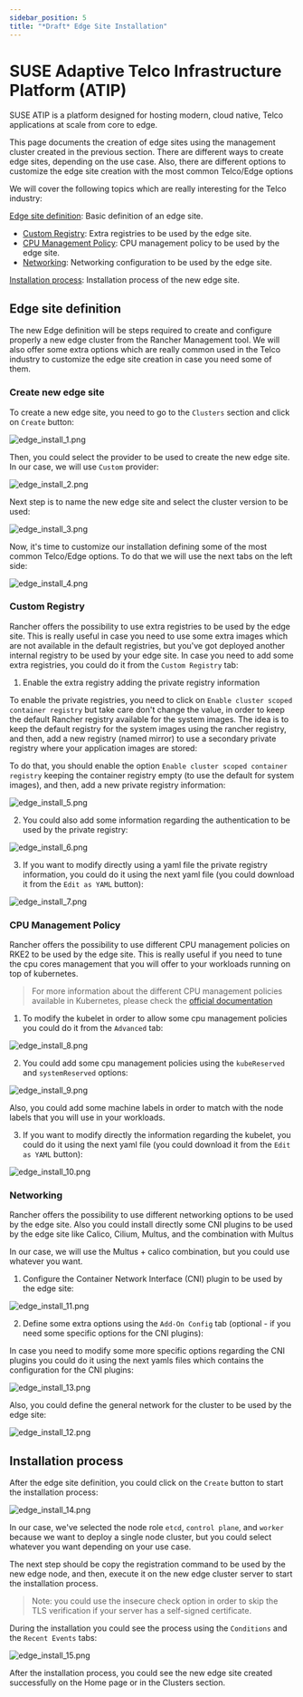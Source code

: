 ```yaml
---
sidebar_position: 5
title: "*Draft* Edge Site Installation"
---
```


# SUSE Adaptive Telco Infrastructure Platform (ATIP)

SUSE ATIP is a platform designed for hosting modern, cloud native, Telco applications at scale from core to edge. 

This page documents the creation of edge sites using the management cluster created in the previous section. 
There are different ways to create edge sites, depending on the use case. Also, there are different options to customize the edge site creation with the most common Telco/Edge options

We will cover the following topics which are really interesting for the Telco industry:

[Edge site definition](#edge-site-definition): Basic definition of an edge site.
- [Custom Registry](#custom-registry): Extra registries to be used by the edge site.
- [CPU Management Policy](#cpu-management-policy): CPU management policy to be used by the edge site.
- [Networking](#networking): Networking configuration to be used by the edge site.

[Installation process](#installation-process): Installation process of the new edge site.

##  Edge site definition

The new Edge definition will be steps required to create and configure properly a new edge cluster from the Rancher Management tool.
We will also offer some extra options which are really common used in the Telco industry to customize the edge site creation in case you need some of them.

### Create new edge site

To create a new edge site, you need to go to the `Clusters` section and click on `Create` button:

![edge_install_1.png](images/edge/edge_install_1.png)

Then, you could select the provider to be used to create the new edge site. In our case, we will use `Custom` provider:

![edge_install_2.png](images/edge/edge_install_2.png)

Next step is to name the new edge site and select the cluster version to be used:

![edge_install_3.png](images/edge/edge_install_3.png)

Now, it's time to customize our installation defining some of the most common Telco/Edge options.
To do that we will use the next tabs on the left side:

![edge_install_4.png](images/edge/edge_install_4.png)

### Custom Registry

Rancher offers the possibility to use extra registries to be used by the edge site. This is really useful in case you need to use some extra images which are not available in the default registries, but you've got deployed another internal registry to be used by your edge site.
In case you need to add some extra registries, you could do it from the `Custom Registry` tab:

1. Enable the extra registry adding the private registry information

To enable the private registries, you need to click on `Enable cluster scoped container registry` but take care don't change the value, in order to keep the default Rancher registry available for the system images.
The idea is to keep the default registry for the system images using the rancher registry, and then, add a new registry (named mirror) to use a secondary private registry where your application images are stored:

To do that, you should enable the option `Enable cluster scoped container registry` keeping the container registry empty (to use the default for system images), and then, add a new private registry information:

![edge_install_5.png](images/edge/edge_install_5.png)

2. You could also add some information regarding the authentication to be used by the private registry:

![edge_install_6.png](images/edge/edge_install_6.png)

3. If you want to modify directly using a yaml file the private registry information, you could do it using the next yaml file (you could download it from the `Edit as YAML` button):

![edge_install_7.png](images/edge/edge_install_7.png)

### CPU Management Policy

Rancher offers the possibility to use different CPU management policies on RKE2 to be used by the edge site. 
This is really useful if you need to tune the cpu cores management that you will offer to your workloads running on top of kubernetes.

> For more information about the different CPU management policies available in Kubernetes, please check the [official documentation](https://kubernetes.io/docs/tasks/administer-cluster/cpu-management-policies/)

1. To modify the kubelet in order to allow some cpu management policies you could do it from the `Advanced` tab:

![edge_install_8.png](images/edge/edge_install_8.png)

2. You could add some cpu management policies using the `kubeReserved` and `systemReserved` options:

![edge_install_9.png](images/edge/edge_install_9.png)

Also, you could add some machine labels in order to match with the node labels that you will use in your workloads.

3. If you want to modify directly the information regarding the kubelet, you could do it using the next yaml file (you could download it from the `Edit as YAML` button):

![edge_install_10.png](images/edge/edge_install_10.png)

### Networking

Rancher offers the possibility to use different networking options to be used by the edge site. 
Also you could install directly some CNI plugins to be used by the edge site like Calico, Cilium, Multus, and the combination with Multus

In our case, we will use the Multus + calico combination, but you could use whatever you want.

1. Configure the Container Network Interface (CNI) plugin to be used by the edge site:

![edge_install_11.png](images/edge/edge_install_11.png)

2. Define some extra options using the `Add-On Config` tab (optional - if you need some specific options for the CNI plugins):

In case you need to modify some more specific options regarding the CNI plugins you could do it using the next yamls files which contains the configuration for the CNI plugins:

![edge_install_13.png](images/edge/edge_install_13.png)

Also, you could define the general network for the cluster to be used by the edge site:

![edge_install_12.png](images/edge/edge_install_12.png)

##  Installation process

After the edge site definition, you could click on the `Create` button to start the installation process:

![edge_install_14.png](images/edge/edge_install_14.png)

In our case, we've selected the node role `etcd`, `control plane`, and `worker` because we want to deploy a single node cluster, but you could select whatever you want depending on your use case.

The next step should be copy the registration command to be used by the new edge node, and then, execute it on the new edge cluster server to start the installation process. 
> Note: you could use the insecure check option in order to skip the TLS verification if your server has a self-signed certificate.


During the installation you could see the process using the `Conditions` and the `Recent Events` tabs:

![edge_install_15.png](images/edge/edge_install_15.png)

After the installation process, you could see the new edge site created successfully on the Home page or in the Clusters section.



